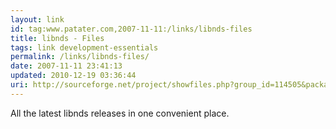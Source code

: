 ```yaml
---
layout: link
id: tag:www.patater.com,2007-11-11:/links/libnds-files
title: libnds - Files
tags: link development-essentials
permalink: /links/libnds-files/
date: 2007-11-11 23:41:13
updated: 2010-12-19 03:36:44
uri: http://sourceforge.net/project/showfiles.php?group_id=114505&package_id=151608
---
```

All the latest libnds releases in one convenient place.
